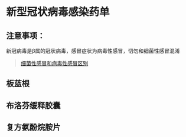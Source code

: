 # 新型冠状病毒感染药单





## 注意事项：

新冠病毒是β属的冠状病毒，感冒症状为病毒性感冒，切勿和细菌性感冒混淆

>   [细菌性感冒和病毒性感冒区别](C:\Users\WangZhenDong\Desktop\Typora_Note\非计算机类\医学\细菌性感冒和病毒性感冒.md)



## 板蓝根



## 布洛芬缓释胶囊 



## 复方氨酚烷胺片





